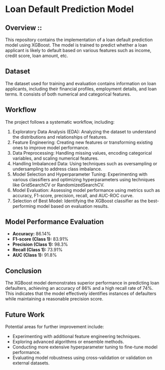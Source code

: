 # Loan Default Prediction Model

## Overview ::
This repository contains the implementation of a loan default prediction model using XGBoost. The model is trained to predict whether a loan applicant is likely to default based on various features such as income, credit score, loan amount, etc.

## Dataset
The dataset used for training and evaluation contains information on loan applicants, including their financial profiles, employment details, and loan terms. It consists of both numerical and categorical features.

## Workflow
The project follows a systematic workflow, including:
1. Exploratory Data Analysis (EDA): Analyzing the dataset to understand the distributions and relationships of features.
2. Feature Engineering: Creating new features or transforming existing ones to improve model performance.
3. Data Preprocessing: Handling missing values, encoding categorical variables, and scaling numerical features.
4. Handling Imbalanced Data: Using techniques such as oversampling or undersampling to address class imbalance.
5. Model Selection and Hyperparameter Tuning: Experimenting with various classifiers and optimizing hyperparameters using techniques like GridSearchCV or RandomizedSearchCV.
6. Model Evaluation: Assessing model performance using metrics such as accuracy, F1-score, precision, recall, and AUC-ROC curve.
7. Selection of Best Model: Identifying the XGBoost classifier as the best-performing model based on evaluation results.

## Model Performance Evaluation
- **Accuracy:** 86.14%
- **F1-score (Class 1):** 83.91%
- **Precision (Class 1):** 98.3%
- **Recall (Class 1):** 73.91%
- **AUC (Class 1):** 91.8%

## Conclusion
The XGBoost model demonstrates superior performance in predicting loan defaulters, achieving an accuracy of 86% and a high recall rate of 74%. This indicates that the model effectively identifies instances of defaulters while maintaining a reasonable precision score.

## Future Work
Potential areas for further improvement include:
- Experimenting with additional feature engineering techniques.
- Exploring advanced algorithms or ensemble methods.
- Conducting more extensive hyperparameter tuning to fine-tune model performance.
- Evaluating model robustness using cross-validation or validation on external datasets.
